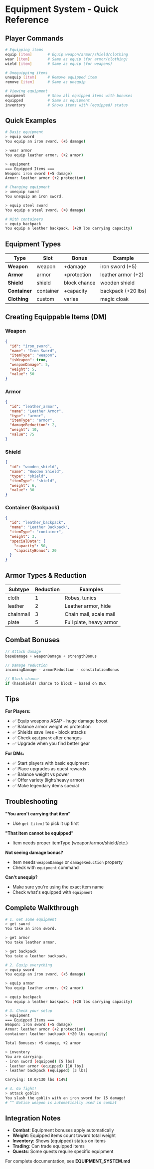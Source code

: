 # Equipment System - Quick Reference

## Player Commands

```bash
# Equipping items
equip [item]       # Equip weapon/armor/shield/clothing
wear [item]        # Same as equip (for armor/clothing)
wield [item]       # Same as equip (for weapons)

# Unequipping items
unequip [item]     # Remove equipped item
remove [item]      # Same as unequip

# Viewing equipment
equipment          # Show all equipped items with bonuses
equipped           # Same as equipment
inventory          # Shows items with (equipped) status
```

## Quick Examples

```bash
# Basic equipment
> equip sword
You equip an iron sword. (+5 damage)

> wear armor
You equip leather armor. (+2 armor)

> equipment
=== Equipped Items ===
Weapon: iron sword (+5 damage)
Armor: leather armor (+2 protection)

# Changing equipment
> unequip sword
You unequip an iron sword.

> equip steel sword
You equip a steel sword. (+8 damage)

# With containers
> equip backpack
You equip a leather backpack. (+20 lbs carrying capacity)
```

## Equipment Types

| Type | Slot | Bonus | Example |
|------|------|-------|---------|
| **Weapon** | weapon | +damage | iron sword (+5) |
| **Armor** | armor | +protection | leather armor (+2) |
| **Shield** | shield | block chance | wooden shield |
| **Container** | container | +capacity | backpack (+20 lbs) |
| **Clothing** | custom | varies | magic cloak |

## Creating Equippable Items (DM)

### Weapon
```json
{
  "id": "iron_sword",
  "name": "Iron Sword",
  "itemType": "weapon",
  "isWeapon": true,
  "weaponDamage": 5,
  "weight": 5,
  "value": 50
}
```

### Armor
```json
{
  "id": "leather_armor",
  "name": "Leather Armor",
  "type": "armor",
  "itemType": "armor",
  "damageReduction": 2,
  "weight": 10,
  "value": 75
}
```

### Shield
```json
{
  "id": "wooden_shield",
  "name": "Wooden Shield",
  "type": "shield",
  "itemType": "shield",
  "weight": 6,
  "value": 30
}
```

### Container (Backpack)
```json
{
  "id": "leather_backpack",
  "name": "Leather Backpack",
  "itemType": "container",
  "weight": 3,
  "specialData": {
    "capacity": 50,
    "capacityBonus": 20
  }
}
```

## Armor Types & Reduction

| Subtype | Reduction | Examples |
|---------|-----------|----------|
| cloth | 1 | Robes, tunics |
| leather | 2 | Leather armor, hide |
| chainmail | 3 | Chain mail, scale mail |
| plate | 5 | Full plate, heavy armor |

## Combat Bonuses

```javascript
// Attack damage
baseDamage + weaponDamage + strengthBonus

// Damage reduction
incomingDamage - armorReduction - constitutionBonus

// Block chance
if (hasShield) chance to block = based on DEX
```

## Tips

**For Players:**
- ✅ Equip weapons ASAP - huge damage boost
- ✅ Balance armor weight vs protection
- ✅ Shields save lives - block attacks
- ✅ Check `equipment` after changes
- ✅ Upgrade when you find better gear

**For DMs:**
- ✅ Start players with basic equipment
- ✅ Place upgrades as quest rewards
- ✅ Balance weight vs power
- ✅ Offer variety (light/heavy armor)
- ✅ Make legendary items special

## Troubleshooting

**"You aren't carrying that item"**
- Use `get [item]` to pick it up first

**"That item cannot be equipped"**
- Item needs proper itemType (weapon/armor/shield/etc.)

**Not seeing damage bonus?**
- Item needs `weaponDamage` or `damageReduction` property
- Check with `equipment` command

**Can't unequip?**
- Make sure you're using the exact item name
- Check what's equipped with `equipment`

## Complete Walkthrough

```bash
# 1. Get some equipment
> get sword
You take an iron sword.

> get armor
You take leather armor.

> get backpack
You take a leather backpack.

# 2. Equip everything
> equip sword
You equip an iron sword. (+5 damage)

> equip armor
You equip leather armor. (+2 armor)

> equip backpack
You equip a leather backpack. (+20 lbs carrying capacity)

# 3. Check your setup
> equipment
=== Equipped Items ===
Weapon: iron sword (+5 damage)
Armor: leather armor (+2 protection)
container: leather backpack (+20 lbs capacity)

Total Bonuses: +5 damage, +2 armor

> inventory
You are carrying:
- iron sword (equipped) [5 lbs]
- leather armor (equipped) [10 lbs]
- leather backpack (equipped) [3 lbs]

Carrying: 18.0/130 lbs (14%)

# 4. Go fight!
> attack goblin
You slash the goblin with an iron sword for 15 damage!
# ^^ Notice weapon is automatically used in combat
```

## Integration Notes

- **Combat**: Equipment bonuses apply automatically
- **Weight**: Equipped items count toward total weight
- **Inventory**: Shows (equipped) status on items
- **Trading**: Can trade equipped items
- **Quests**: Some quests require specific equipment

For complete documentation, see **EQUIPMENT_SYSTEM.md**
